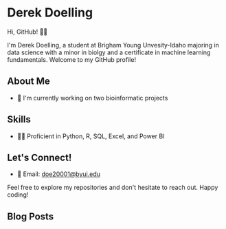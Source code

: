 # Derek Doelling
Hi, GitHub! 🙋‍♂️

I'm Derek Doelling, a student at Brigham Young Unvesity-Idaho majoring in data science with a minor in biolgy and a certificate in machine learning fundamentals. Welcome to my GitHub profile!

## About Me
- 🧬 I'm currently working on two bioinformatic projects

## Skills
- 👨‍💻 Proficient in Python, R, SQL, Excel, and Power BI

## Let's Connect!
- 📩 Email: doe20001@byui.edu
  
Feel free to explore my repositories and don't hesitate to reach out. Happy coding!

## Blog Posts

<!--
**DerekDoelling/DerekDoelling** is a ✨ _special_ ✨ repository because its `README.md` (this file) appears on your GitHub profile.

Here are some ideas to get you started:

- 🔭 I’m currently working on ...
- 🌱 I’m currently learning ...
- 👯 I’m looking to collaborate on ...
- 🤔 I’m looking for help with ...
- 💬 Ask me about ...
- 📫 How to reach me: ...
- 😄 Pronouns: ...
- ⚡ Fun fact: ...
-->
